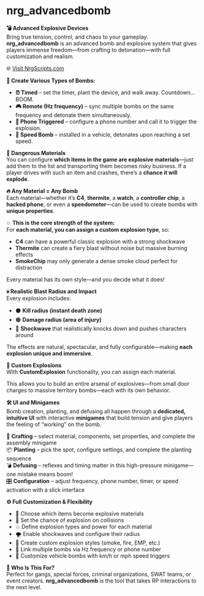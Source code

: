 # nrg_advancedbomb


**💣 Advanced Explosive Devices**  
Bring true tension, control, and chaos to your gameplay. **nrg_advancedbomb** is an advanced bomb and explosive system that gives players immense freedom—from crafting to detonation—with full customization and realism.

🌐 [Visit NrgScripts.com](https://nrgscripts.com)

**🧨 Create Various Types of Bombs:**  

- **⏰ Timed** – set the timer, plant the device, and walk away. Countdown… BOOM.  
- **🎮 Remote (Hz frequency)** – sync multiple bombs on the same frequency and detonate them simultaneously.  
- **📱 Phone Triggered** – configure a phone number and call it to trigger the explosion.  
- **🚗 Speed Bomb** – installed in a vehicle, detonates upon reaching a set speed.



**🧪 Dangerous Materials**  
You can configure **which items in the game are explosive materials**—just add them to the list and transporting them becomes risky business. If a player drives with such an item and crashes, there’s a **chance it will explode**.



**🔥 Any Material = Any Bomb**  
Each material—whether it’s **C4**, **thermite**, a **watch**, a **controller chip**, a **hacked phone**, or even a **speedometer**—can be used to create bombs with **unique properties**.

💥 **This is the core strength of the system:**  
For **each material, you can assign a custom explosion type**, so:

- **C4** can have a powerful classic explosion with a strong shockwave  
- **Thermite** can create a fiery blast without noise but massive burning effects  
- **SmokeChip** may only generate a dense smoke cloud perfect for distraction  

Every material has its own style—and you decide what it does!



**💀 Realistic Blast Radius and Impact**  
Every explosion includes:

- ⚫ **Kill radius (instant death zone)**  
- 🟠 **Damage radius (area of injury)**  
- 🔵 **Shockwave** that realistically knocks down and pushes characters around

The effects are natural, spectacular, and fully configurable—making **each explosion unique and immersive**.



**🧨 Custom Explosions**  
With **CustomExplosion** functionality, you can assign each material.

This allows you to build an entire arsenal of explosives—from small door charges to massive territory bombs—each with its own behavior.



**🛠️ UI and Minigames**  
Bomb creation, planting, and defusing all happen through a **dedicated, intuitive UI** with interactive **minigames** that build tension and give players the feeling of “working” on the bomb.

🧰 **Crafting** – select material, components, set properties, and complete the assembly minigame  
📦 **Planting** – pick the spot, configure settings, and complete the planting sequence  
💣 **Defusing** – reflexes and timing matter in this high-pressure minigame—one mistake means boom!  
🎛️ **Configuration** – adjust frequency, phone number, timer, or speed activation with a slick interface



**⚙️ Full Customization & Flexibility**  
- 🔩 Choose which items become explosive materials  
- 🔁 Set the chance of explosion on collisions  
- 💥 Define explosion types and power for each material  
- 🌪️ Enable shockwaves and configure their radius  
- 🔧 Create custom explosion styles (smoke, fire, EMP, etc.)  
- 🔗 Link multiple bombs via Hz frequency or phone number  
- 🚙 Customize vehicle bombs with km/h or mph speed triggers



**🎯 Who Is This For?**  
Perfect for gangs, special forces, criminal organizations, SWAT teams, or event creators. **nrg_advancedbomb** is the tool that takes RP interactions to the next level.
